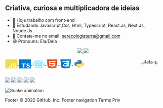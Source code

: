  ## Criativa, curiosa e multiplicadora de ideias

- 🔭 Hoje trabalho com front-end
- 🌱 Estudando Javascript,Css, Html, Typescript, React.Js, Next.Js, Noude.Js
- 📧 Contate-me no email: serecologiaterra@gmail.com
- 😄 Pronouns: Ela/Dela


<div align="center">
  <a href="https://github.com/terceirolho">
  <img height="180em" src="https://github-readme-stats.vercel.app/api?username=terceirolho&show_icons=true&theme=dracula&include_all_commits=true&count_private=true"/>
  <img height="180em" src="https://github-readme-stats.vercel.app/api/top-langs/?username=terceirolho&layout=compact&langs_count=7&theme=dracula-dark"/>
</div>

<div style="display: inline_block"><br>
  <img align="center" alt="Rafa-Js" height="30" width="40" src="https://raw.githubusercontent.com/devicons/devicon/master/icons/javascript/javascript-plain.svg">
  <img align="center" alt="Rafa-Ts" height="30" width="40" src="https://raw.githubusercontent.com/devicons/devicon/master/icons/typescript/typescript-plain.svg">
  <img align="center" alt="Rafa-React" height="30" width="40" src="https://raw.githubusercontent.com/devicons/devicon/master/icons/react/react-original.svg">
  <img align="center" alt="Rafa-HTML" height="30" width="40" src="https://raw.githubusercontent.com/devicons/devicon/master/icons/html5/html5-original.svg">
  <img align="center" alt="Rafa-CSS" height="30" width="40" src="https://raw.githubusercontent.com/devicons/devicon/master/icons/css3/css3-original.svg">
  <img align="center" alt="Rafa-Python" height="30" width="40" src="https://raw.githubusercontent.com/devicons/devicon/master/icons/python/python-original.svg">
  <img align="right" alt="Rafa-pic" height="150" style="border-radius:50px;" src="https://media-exp1.licdn.com/dms/image/D4D35AQFftUYAl6vzZQ/profile-framedphoto-shrink_400_400/0/1670530838546?e=1671213600&v=beta&t=CamZcRwSvGpeG5LGcD6xZ42HkofrAgXfLVO5XOzzNDY">
</div>
  
  ##
 
<div> 
  <a href="https://www.youtube.com/channel/UCMbeuDEF611NdlmlHyEjKJg" target="_blank"><img src="https://img.shields.io/badge/YouTube-FF0000?style=for-the-badge&logo=youtube&logoColor=white" target="_blank"></a>
 <a href="https://discord.gg/terceirolho#5621" target="_blank"><img src="https://img.shields.io/badge/Discord-7289DA?style=for-the-badge&logo=discord&logoColor=white" target="_blank"></a> 
  <a href = "mailto:serecologiaterra@gmail.com"><img src="https://img.shields.io/badge/-Gmail-%23333?style=for-the-badge&logo=gmail&logoColor=white" target="_blank"></a>
  <a href="https://www.linkedin.com/in/leticiagonc-45875016a" target="_blank"><img src="https://img.shields.io/badge/-LinkedIn-%230077B5?style=for-the-badge&logo=linkedin&logoColor=white" target="_blank"></a> 
  <a href="https://www.behance.com/lliara" target="_blank"><img src="https://img.shields.io/badge/-Behance-blue?style=for-the-badge&logo=behance&logoColor=white" target="_blank"></a> 
 
  ![Snake animation](https://github.com/terceirolho/workflows/blob/output/github-contribution-grid-snake.svg)
 
</div>
Footer
© 2022 GitHub, Inc.
Footer navigation
Terms
Priv

